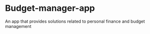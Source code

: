 # Budget-manager-app

An app that provides solutions related to personal finance and budget management
